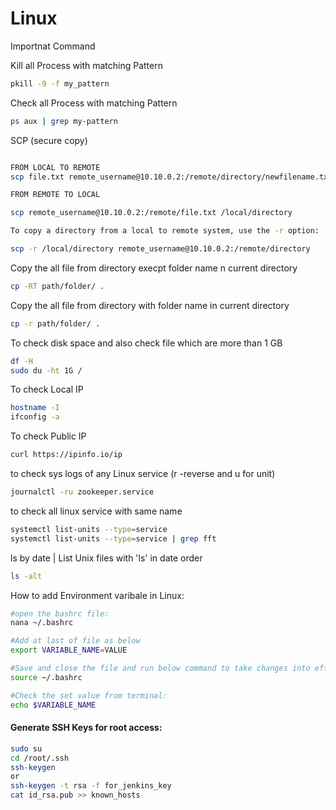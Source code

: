 # Linux
Importnat Command 

Kill all Process with matching Pattern
```bash
pkill -9 -f my_pattern

```
Check all Process with matching Pattern
```bash
ps aux | grep my-pattern

```

SCP (secure copy)

```bash

FROM LOCAL TO REMOTE
scp file.txt remote_username@10.10.0.2:/remote/directory/newfilename.txt

FROM REMOTE TO LOCAL

scp remote_username@10.10.0.2:/remote/file.txt /local/directory

To copy a directory from a local to remote system, use the -r option:

scp -r /local/directory remote_username@10.10.0.2:/remote/directory

```
Copy the all file from directory execpt folder name n current directory


```bash
cp -RT path/folder/ .

```
Copy the all file from directory with folder name in current directory

```bash
cp -r path/folder/ .

```

To check disk space and also check file which are more than 1 GB
```bash
df -H
sudo du -ht 1G /
```
To check Local IP
```bash
hostname -I
ifconfig -a

```
To check Public IP
```bash
curl https://ipinfo.io/ip
```
to check sys logs of any Linux service (r -reverse and u for unit)
```bash
journalctl -ru zookeeper.service

```
to check all linux service with same name 
```bash
systemctl list-units --type=service
systemctl list-units --type=service | grep fft

```

ls by date | List Unix files with 'ls' in date order
```bash
ls -alt

```
How to add Environment varibale in Linux:
```bash
#open the bashrc file:
nana ~/.bashrc

#Add at last of file as below
export VARIABLE_NAME=VALUE

#Save and close the file and run below command to take changes into effect.
source ~/.bashrc

#Check the set value from terminal:
echo $VARIABLE_NAME
```
#### Generate SSH Keys for root access:
```bash
sudo su
cd /root/.ssh
ssh-keygen
or
ssh-keygen -t rsa -f for_jenkins_key
cat id_rsa.pub >> known_hosts
```




